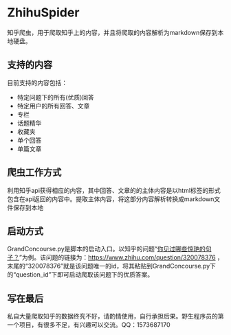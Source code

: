 # ZhihuSpider
知乎爬虫，用于爬取知乎上的内容，并且将爬取的内容解析为markdown保存到本地硬盘。

## 支持的内容
目前支持的内容包括：
- 特定问题下的所有(优质)回答
- 特定用户的所有回答、文章
- 专栏
- 话题精华
- 收藏夹
- 单个回答
- 单篇文章

## 爬虫工作方式
利用知乎api获得相应的内容，其中回答、文章的的主体内容是以html标签的形式包含在api返回的内容中。提取主体内容，将这部分内容解析转换成markdown文件保存到本地

## 启动方式
GrandConcourse.py是脚本的启动入口。以知乎的问题“[你见过哪些惊艳的句子？](https://www.zhihu.com/question/320078376)”为例。该问题的链接为：https://www.zhihu.com/question/320078376 ，末尾的“320078376”就是该问题唯一的id，将其粘贴到GrandConcourse.py下的“question_id”下即可启动爬取该问题下的优质答案。

## 写在最后

私自大量爬取知乎的数据终究不好，请酌情使用，自行承担后果。野生程序员的第一个项目，有很多不足，有兴趣可以交流。QQ：1573687170
